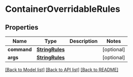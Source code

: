 # ContainerOverridableRules

## Properties
Name | Type | Description | Notes
------------ | ------------- | ------------- | -------------
**command** | [**StringRules**](StringRules.md) |  | [optional] 
**args** | [**StringRules**](StringRules.md) |  | [optional] 

[[Back to Model list]](../README.md#documentation-for-models) [[Back to API list]](../README.md#documentation-for-api-endpoints) [[Back to README]](../README.md)

